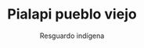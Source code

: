 ---
title: Pialapi pueblo viejo
subtitle: Resguardo indígena
type: departamentos
layout: single
bgImage: /images/regiones/departamentos/municipios/resguardos-indigenas/pialapi-pueblo-viejo-banner.png
---